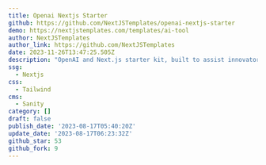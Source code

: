 ```yaml
---
title: Openai Nextjs Starter
github: https://github.com/NextJSTemplates/openai-nextjs-starter
demo: https://nextjstemplates.com/templates/ai-tool
author: NextJSTemplates
author_link: https://github.com/NextJSTemplates
date: 2023-11-26T13:47:25.505Z
description: "OpenAI and Next.js starter kit, built to assist innovators in developing AI-based SaaS applications. This OpenAI starter kit and boilerplate\_includes pre-configurations, OpenAI examples, integrations, key components, business pages, and features to help you launch your AI startup quickly."
ssg:
  - Nextjs
css:
  - Tailwind
cms:
  - Sanity
category: []
draft: false
publish_date: '2023-08-17T05:40:20Z'
update_date: '2023-08-17T06:23:32Z'
github_star: 53
github_fork: 9
---
```

